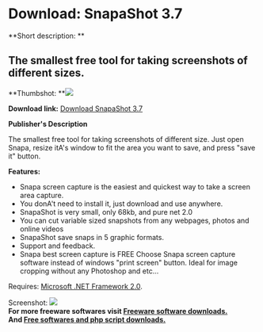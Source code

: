 # Download: SnapaShot 3.7

**Short description: **

## The smallest free tool for taking screenshots of different sizes.

  
**Thumbshot: **![](http://www.freewarefiles.com/screenshot/snapashot2_md.jpg)   
  
**Download link:** [Download SnapaShot 3.7](http://freesoftwares.boysofts.com/SnapaShot_program_37342.html)  
  

**Publisher's Description**  
  

The smallest free tool for taking screenshots of different size. Just open
Snapa, resize itA's window to fit the area you want to save, and press "save
it" button.

**Features:**

  * Snapa screen capture is the easiest and quickest way to take a screen area capture. 
  * You donA't need to install it, just download and use anywhere. 
  * SnapaShot is very small, only 68kb, and pure net 2.0 
  * You can cut variable sized snapshots from any webpages, photos and online videos 
  * SnapaShot save snaps in 5 graphic formats. 
  * Support and feedback. 
  * Snapa best screen capture is FREE 
Choose Snapa screen capture software instead of windows "print screen" button.
Ideal for image cropping without any Photoshop and etc...

Requires: [Microsoft .NET Framework
2.0](http://www.freewarefiles.com/program_10_108_16026.html).

  
  
Screenshot: ![](http://www.freewarefiles.com/screenshot/snapashot2.jpg)  
**For more freeware softwares visit [Freeware software downloads.](http://freesoftwares.boysofts.com/)**   
**And [Free softwares and php script downloads.](http://www.boysofts.com/)**

